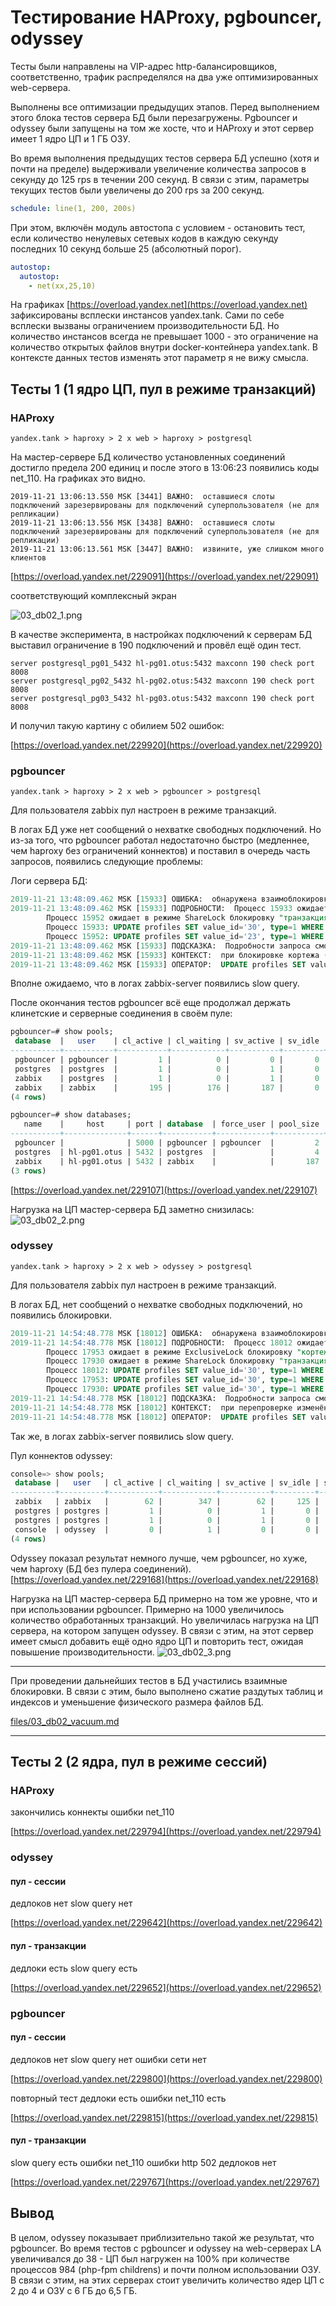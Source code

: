 # Тестирование HAProxy, pgbouncer, odyssey

Тесты были направлены на VIP-адрес http-балансировщиков, соответственно, трафик распределялся на два уже оптимизированных web-сервера.

Выполнены все оптимизации предыдущих этапов. Перед выполнением этого блока тестов сервера БД были перезагружены. Pgbouncer и odyssey были запущены на том же хосте, что и HAProxy и этот сервер имеет 1 ядро ЦП и 1 ГБ ОЗУ.

Во время выполнения предыдущих тестов сервера БД успешно (хотя и почти на пределе) выдерживали увеличение количества запросов в секунду до 125 rps в течении 200 секунд. В связи с этим, параметры текущих тестов были увеличены до 200 rps за 200 секунд.

```yaml
schedule: line(1, 200, 200s)
```

При этом, включён модуль автостопа с условием - остановить тест, если количество ненулевых сетевых кодов в каждую секунду последних 10 секунд больше 25 (абсолютный порог).

```yaml
autostop:
  autostop:
    - net(xx,25,10)
```

На графиках [https://overload.yandex.net](https://overload.yandex.net) зафиксированы всплески инстансов yandex.tank. Сами по себе всплески вызваны ограничением производительности БД. Но количество инстансов всегда не превышает 1000 - это ограничение на количество открытых файлов внутри docker-контейнера yandex.tank. В контексте данных тестов изменять этот параметр я не вижу смысла.

## Тесты 1 (1 ядро ЦП, пул в режиме транзакций)

### HAProxy

```yandex.tank > haproxy > 2 x web > haproxy > postgresql```

На мастер-сервере БД количество установленных соединений достигло предела 200 единиц и после этого в 13:06:23 появились коды net_110. На графиках это видно.

```log
2019-11-21 13:06:13.550 MSK [3441] ВАЖНО:  оставшиеся слоты подключений зарезервированы для подключений суперпользователя (не для репликации)
2019-11-21 13:06:13.556 MSK [3438] ВАЖНО:  оставшиеся слоты подключений зарезервированы для подключений суперпользователя (не для репликации)
2019-11-21 13:06:13.561 MSK [3447] ВАЖНО:  извините, уже слишком много клиентов
```

[https://overload.yandex.net/229091](https://overload.yandex.net/229091)

соответствующий комплексный экран

![03_db02_1.png](files/03_db02_1.png)

В качестве эксперимента, в настройках подключений к серверам БД выставил ограничение в 190 подключений и провёл ещё один тест.

```
server postgresql_pg01_5432 hl-pg01.otus:5432 maxconn 190 check port 8008
server postgresql_pg02_5432 hl-pg02.otus:5432 maxconn 190 check port 8008
server postgresql_pg03_5432 hl-pg03.otus:5432 maxconn 190 check port 8008
```

И получил такую картину с обилием 502 ошибок:

[https://overload.yandex.net/229920](https://overload.yandex.net/229920)

### pgbouncer

```yandex.tank > haproxy > 2 x web > pgbouncer > postgresql```

Для пользователя zabbix пул настроен в режиме транзакций.

В логах БД уже нет сообщений о нехватке свободных подключений. Но из-за того, что pgbouncer работал недостаточно быстро (медленнее, чем haproxy без ограничений коннектов) и поставил в очередь часть запросов, появились следующие проблемы:

Логи сервера БД:

```sql
2019-11-21 13:48:09.462 MSK [15933] ОШИБКА:  обнаружена взаимоблокировка
2019-11-21 13:48:09.462 MSK [15933] ПОДРОБНОСТИ:  Процесс 15933 ожидает в режиме ShareLock блокировку "транзакция 6992169"; заблокирован процессом 15952.
        Процесс 15952 ожидает в режиме ShareLock блокировку "транзакция 6992166"; заблокирован процессом 15933.
        Процесс 15933: UPDATE profiles SET value_id='30', type=1 WHERE userid=2 AND idx='web.screens.elementid' AND idx2='0'
        Процесс 15952: UPDATE profiles SET value_id='23', type=1 WHERE userid=2 AND idx='web.screens.elementid' AND idx2='0'
2019-11-21 13:48:09.462 MSK [15933] ПОДСКАЗКА:  Подробности запроса смотрите в протоколе сервера.
2019-11-21 13:48:09.462 MSK [15933] КОНТЕКСТ:  при блокировке кортежа (0,36) в отношении "profiles"
2019-11-21 13:48:09.462 MSK [15933] ОПЕРАТОР:  UPDATE profiles SET value_id='30', type=1 WHERE userid=2 AND idx='web.screens.elementid' AND idx2='0'
```

Вполне ожидаемо, что в логах zabbix-server появились slow query.

После окончания тестов pgbouncer всё еще продолжал держать клинетские и серверные соединения в своём пуле:

```sql
pgbouncer=# show pools;
 database  |   user    | cl_active | cl_waiting | sv_active | sv_idle | sv_used | sv_tested | sv_login | maxwait | maxwait_us |  pool_mode
-----------+-----------+-----------+------------+-----------+---------+---------+-----------+----------+---------+------------+-------------
 pgbouncer | pgbouncer |         1 |          0 |         0 |       0 |       0 |         0 |        0 |       0 |          0 | statement
 postgres  | postgres  |         1 |          0 |         1 |       0 |       0 |         0 |        0 |       0 |          0 | session
 zabbix    | postgres  |         1 |          0 |         1 |       0 |       0 |         0 |        0 |       0 |          0 | session
 zabbix    | zabbix    |       195 |        176 |       187 |       0 |       0 |         0 |        0 |      20 |     277784 | transaction
(4 rows)

pgbouncer=# show databases;
   name    |     host     | port | database  | force_user | pool_size | reserve_pool | pool_mode | max_connections | current_connections | paused | disabled
-----------+--------------+------+-----------+------------+-----------+--------------+-----------+-----------------+---------------------+--------+----------
 pgbouncer |              | 5000 | pgbouncer | pgbouncer  |         2 |            0 | statement |               0 |                   0 |      0 |        0
 postgres  | hl-pg01.otus | 5432 | postgres  |            |         4 |            0 |           |               0 |                   1 |      0 |        0
 zabbix    | hl-pg01.otus | 5432 | zabbix    |            |       187 |            0 |           |               0 |                 188 |      0 |        0
(3 rows)
```

[https://overload.yandex.net/229107](https://overload.yandex.net/229107)

Нагрузка на ЦП мастер-сервера БД заметно снизилась:
![03_db02_2.png](files/03_db02_2.png)

### odyssey

```yandex.tank > haproxy > 2 x web > odyssey > postgresql```

Для пользователя zabbix пул настроен в режиме транзакций.

В логах БД, нет сообщений о нехватке свободных подключений, но появились блокировки.

```sql
2019-11-21 14:54:48.778 MSK [18012] ОШИБКА:  обнаружена взаимоблокировка
2019-11-21 14:54:48.778 MSK [18012] ПОДРОБНОСТИ:  Процесс 18012 ожидает в режиме ShareLock блокировку "транзакция 7024549"; заблокирован процессом 17953.
        Процесс 17953 ожидает в режиме ExclusiveLock блокировку "кортеж (6,11) отношения 17857 базы данных 16387"; заблокирован процессом 17930.
        Процесс 17930 ожидает в режиме ShareLock блокировку "транзакция 7024554"; заблокирован процессом 18012.
        Процесс 18012: UPDATE profiles SET value_id='30', type=1 WHERE userid=2 AND idx='web.screens.elementid' AND idx2='0'
        Процесс 17953: UPDATE profiles SET value_id='30', type=1 WHERE userid=2 AND idx='web.screens.elementid' AND idx2='0'
        Процесс 17930: UPDATE profiles SET value_id='30', type=1 WHERE userid=2 AND idx='web.screens.elementid' AND idx2='0'
2019-11-21 14:54:48.778 MSK [18012] ПОДСКАЗКА:  Подробности запроса смотрите в протоколе сервера.
2019-11-21 14:54:48.778 MSK [18012] КОНТЕКСТ:  при перепроверке изменённого кортежа (7,8) в отношении "profiles"
2019-11-21 14:54:48.778 MSK [18012] ОПЕРАТОР:  UPDATE profiles SET value_id='30', type=1 WHERE userid=2 AND idx='web.screens.elementid' AND idx2='0'
```

Так же, в логах zabbix-server появились slow query.

Пул коннектов odyssey:

```sql
console=> show pools;
 database |   user   | cl_active | cl_waiting | sv_active | sv_idle | sv_used | sv_tested | sv_login | maxwait | maxwait_us |  pool_mode
----------+----------+-----------+------------+-----------+---------+---------+-----------+----------+---------+------------+-------------
 zabbix   | zabbix   |        62 |        347 |        62 |     125 |       0 |         0 |        0 |       0 |          0 | transaction
 postgres | postgres |         1 |          0 |         1 |       0 |       0 |         0 |        0 |       0 |          0 | session
 postgres | postgres |         1 |          0 |         1 |       0 |       0 |         0 |        0 |       0 |          0 | session
 console  | odyssey  |         0 |          1 |         0 |       0 |       0 |         0 |        0 |       0 |          0 | session
(4 rows)
```

Odyssey показал результат немного лучше, чем pgbouncer, но хуже, чем haproxy (БД без пулера соединений).
[https://overload.yandex.net/229168](https://overload.yandex.net/229168)

Нагрузка на ЦП мастер-сервера БД примерно на том же уровне, что и при использовании pgbouncer. Примерно на 1000 увеличилось количество обработанных транзакций. Но увеличилась нагрузка на ЦП сервера, на котором запущен odyssey. В связи с этим, на этот сервер имеет смысл добавить ещё одно ядро ЦП и повторить тест, ожидая повышение производительности.
![03_db02_3.png](files/03_db02_3.png)

------

При проведении дальнейших тестов в БД участились взаимные блокировки. В связи с этим, было выполнено сжатие раздутых таблиц и индексов и уменьшение физического размера файлов БД.

[files/03_db02_vacuum.md](files/03_db02_vacuum.md)

------

## Тесты 2 (2 ядра, пул в режиме сессий)

### HAProxy

закончились коннекты
ошибки net_110

[https://overload.yandex.net/229794](https://overload.yandex.net/229794)

### odyssey

#### пул - сессии

дедлоков нет
slow query нет

[https://overload.yandex.net/229642](https://overload.yandex.net/229642)

#### пул - транзакции

дедлоки есть
slow query есть

[https://overload.yandex.net/229652](https://overload.yandex.net/229652)

### pgbouncer

#### пул - сессии

дедлоков нет
slow query нет
ошибки сети нет

[https://overload.yandex.net/229800](https://overload.yandex.net/229800)

повторный тест
дедлоки есть
ошибки net_110 есть

[https://overload.yandex.net/229815](https://overload.yandex.net/229815)

#### пул - транзакции

slow query есть
ошибки net_110
ошибки http 502
дедлоков нет

[https://overload.yandex.net/229767](https://overload.yandex.net/229767)

## Вывод

В целом, odyssey показывает приблизительно такой же результат, что pgbouncer.
Во время тестов с pgbouncer и odyssey на web-серверах LA увеличивался до 38 - ЦП был нагружен на 100% при количестве процессов 984 (php-fpm childrens) и почти полном использовании ОЗУ. В связи с этим, на этих серверах стоит увеличить количество ядер ЦП с 2 до 4 и ОЗУ с 6 ГБ до 6,5 ГБ.